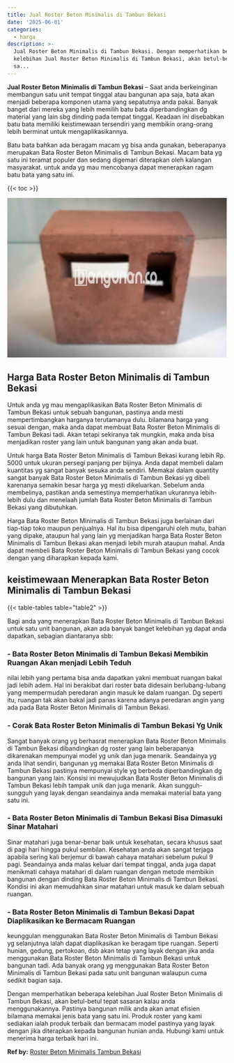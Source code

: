 ```yaml
---
title: Jual Roster Beton Minimalis di Tambun Bekasi
date: '2025-06-01'
categories:
  - harga
description: >-
  Jual Roster Beton Minimalis di Tambun Bekasi. Dengan memperhatikan beberapa
  kelebihan Jual Roster Beton Minimalis di Tambun Bekasi, akan betul-betul tepat
  sa...
---
```


**Jual Roster Beton Minimalis di Tambun Bekasi** – Saat anda berkeinginan membangun satu unit tempat tinggal atau bangunan apa saja, bata akan menjadi beberapa komponen utama yang sepatutnya anda pakai. Banyak banget dari mereka yang lebih memilih batu bata diperbandingkan dg material yang lain sbg dinding pada tempat tinggal. Keadaan ini disebabkan batu bata memiliki keistimewaan tersendiri yang membikin orang-orang lebih berminat untuk mengaplikasikannya.

Batu bata bahkan ada beragam macam yg bisa anda gunakan, beberapanya merupakan Bata Roster Beton Minimalis di Tambun Bekasi. Macam bata yg satu ini teramat populer dan sedang digemari diterapkan oleh kalangan masyarakat. untuk anda yg mau mencobanya dapat menerapkan ragam batu bata yang satu ini.

{{< toc >}}

![Jual Roster Beton Minimalis di Tambun Bekasi](/images/bata-roster-minimalis-32.png)

## Harga Bata Roster Beton Minimalis di Tambun Bekasi

Untuk anda yg mau mengaplikasikan Bata Roster Beton Minimalis di Tambun Bekasi untuk sebuah bangunan, pastinya anda mesti mempertimbangkan harganya terutamanya dulu. bilamana harga yang sesuai dengan, maka anda dapat membuat Bata Roster Beton Minimalis di Tambun Bekasi tadi. Akan tetapi sekiranya tak mungkin, maka anda bisa menjadikan roster yang lain untuk bangunan yang akan anda buat.

Untuk harga Bata Roster Beton Minimalis di Tambun Bekasi kurang lebih Rp. 5000 untuk ukuran persegi panjang per bijinya. Anda dapat membeli dalam kuantitas yg sangat banyak sesuka anda sendiri. Memakai dalam quantity sangat banyak Bata Roster Beton Minimalis di Tambun Bekasi yg dibeli karenanya semakin besar harga yg mesti dikeluarkan. Sebelum anda membelinya, pastikan anda semestinya memperhatikan ukurannya lebih-lebih dulu dan menelaah jumlah Bata Roster Beton Minimalis di Tambun Bekasi yang dibutuhkan.

Harga Bata Roster Beton Minimalis di Tambun Bekasi juga berlainan dari tiap-tiap toko maupun penjualnya. Hal itu bisa dipengaruhi oleh mutu, bahan yang dipake, ataupun hal yang lain yg menjadikan harga Bata Roster Beton Minimalis di Tambun Bekasi akan menjadi lebih murah ataupun mahal. Anda dapat membeli Bata Roster Beton Minimalis di Tambun Bekasi yang cocok dengan yang diharapkan kepada kami.

## keistimewaan Menerapkan Bata Roster Beton Minimalis di Tambun Bekasi

{{< table-tables table="table2" >}}

Bagi anda yang menerapkan Bata Roster Beton Minimalis di Tambun Bekasi untuk satu unit bangunan, akan ada banyak banget kelebihan yg dapat anda dapatkan, sebagian diantaranya sbb:

### \- Bata Roster Beton Minimalis di Tambun Bekasi Membikin Ruangan Akan menjadi Lebih Teduh

nilai lebih yang pertama bisa anda dapatkan yakni membuat ruangan bakal jadi lebih adem. Hal ini berakibat dari roster bata didesain berlubang-lubang yang mempermudah peredaran angin masuk ke dalam ruangan. Dg seperti itu, ruangan tak akan bakal jadi panas karena adanya peredaran angin yang ada pada Bata Roster Beton Minimalis di Tambun Bekasi.

### \- Corak Bata Roster Beton Minimalis di Tambun Bekasi Yg Unik

Sangat banyak orang yg berhasrat menerapkan Bata Roster Beton Minimalis di Tambun Bekasi dibandingkan dg roster yang lain beberapanya dikarenakan mempunyai model yg unik dan juga menarik. Seandainya yg anda lihat sendiri, bangunan yg memakai Bata Roster Beton Minimalis di Tambun Bekasi pastinya mempunyai style yg berbeda diperbandingkan dg bangunan yang lain. Konsisi ini mewujudkan Bata Roster Beton Minimalis di Tambun Bekasi lebih tampak unik dan juga menarik. Akan sungguh-sungguh yang layak dengan seandainya anda memakai material bata yang satu ini.

### \- Bata Roster Beton Minimalis di Tambun Bekasi Bisa Dimasuki Sinar Matahari

Sinar matahari juga benar-benar baik untuk kesehatan, secara khusus saat di pagi hari hingga pukul sembilan. Kesehatan anda akan sangat terjaga apabila sering kali berjemur di bawah cahaya matahari sebelum pukul 9 pagi. Seandainya anda malas keluar dari tempat tinggal, anda juga dapat menikmati cahaya matahari di dalam ruangan dengan metode membikin bangunan dengan dinding Bata Roster Beton Minimalis di Tambun Bekasi. Kondisi ini akan memudahkan sinar matahari untuk masuk ke dalam sebuah ruangan.

### \- Bata Roster Beton Minimalis di Tambun Bekasi Dapat Diaplikasikan ke Bermacam Ruangan

keunggulan menggunakan Bata Roster Beton Minimalis di Tambun Bekasi yg selanjutnya ialah dapat diaplikasikan ke beragam tipe ruangan. Seperti hunian, gedung, pertokoan, dsb akan tetap yang layak dengan jika anda menggunakan Bata Roster Beton Minimalis di Tambun Bekasi untuk bangunan tadi. Ada banyak orang yg menggunakan Bata Roster Beton Minimalis di Tambun Bekasi pada satu unit bangunan walaupun cuma sedikit bagian saja.

Dengan memperhatikan beberapa kelebihan Jual Roster Beton Minimalis di Tambun Bekasi, akan betul-betul tepat sasaran kalau anda menggunakannya. Pastinya bangunan milik anda akan amat efisien bilamana memakai jenis bata yang satu ini. Produk roster yang kami sediakan ialah produk terbaik dan bermacam model pastinya yang layak dengan jika diterapkan kepada bangunan hunian anda. Hubungi kami untuk menerima harga terbaik hari ini.

**Ref by:** [Roster Beton Minimalis Tambun Bekasi](https://id.wikipedia.org/wiki/Roster)
